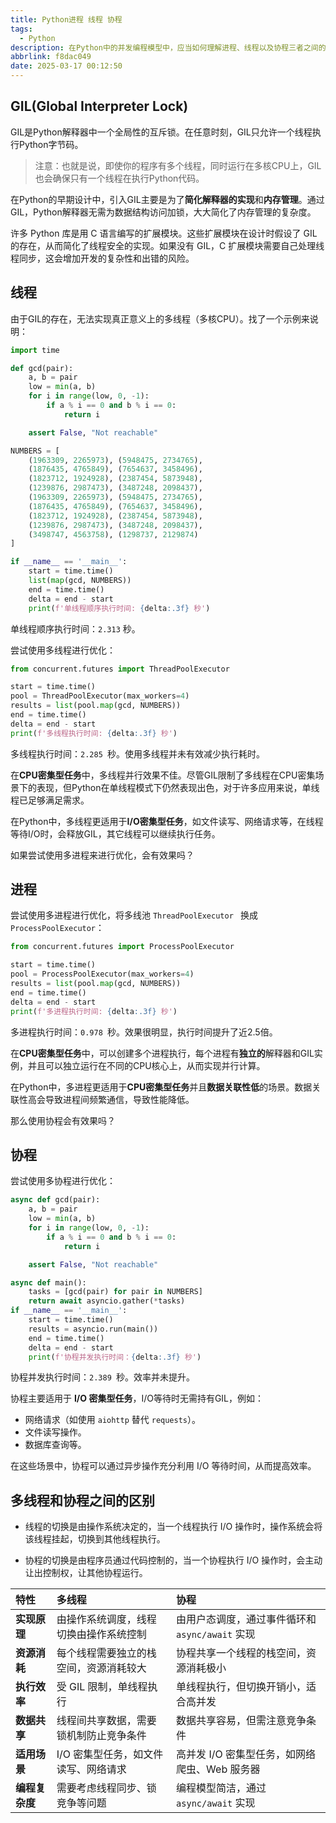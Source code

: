 ```yaml
---
title: Python进程 线程 协程
tags:
  - Python
description: 在Python中的并发编程模型中，应当如何理解进程、线程以及协程三者之间的关系？各自的应用场景有何不同？CPU会如何调度？
abbrlink: f8dac049
date: 2025-03-17 00:12:50
---
```


## GIL(Global Interpreter Lock)

GIL是Python解释器中一个全局性的互斥锁。在任意时刻，GIL只允许一个线程执行Python字节码。

> 注意：也就是说，即使你的程序有多个线程，同时运行在多核CPU上，GIL也会确保只有一个线程在执行Python代码。

在Python的早期设计中，引入GIL主要是为了**简化解释器的实现**和**内存管理**。通过GIL，Python解释器无需为数据结构访问加锁，大大简化了内存管理的复杂度。

许多 Python 库是用 C 语言编写的扩展模块。这些扩展模块在设计时假设了 GIL 的存在，从而简化了线程安全的实现。如果没有 GIL，C 扩展模块需要自己处理线程同步，这会增加开发的复杂性和出错的风险。

## 线程

由于GIL的存在，无法实现真正意义上的多线程（多核CPU）。找了一个示例来说明：

```python
import time

def gcd(pair):
    a, b = pair
    low = min(a, b)
    for i in range(low, 0, -1):
        if a % i == 0 and b % i == 0:
            return i

    assert False, "Not reachable"

NUMBERS = [
    (1963309, 2265973), (5948475, 2734765),
    (1876435, 4765849), (7654637, 3458496),
    (1823712, 1924928), (2387454, 5873948),
    (1239876, 2987473), (3487248, 2098437),
    (1963309, 2265973), (5948475, 2734765),
    (1876435, 4765849), (7654637, 3458496),
    (1823712, 1924928), (2387454, 5873948),
    (1239876, 2987473), (3487248, 2098437),
    (3498747, 4563758), (1298737, 2129874)
]

if __name__ == '__main__':
    start = time.time()
    list(map(gcd, NUMBERS))
    end = time.time()
    delta = end - start
    print(f'单线程顺序执行时间: {delta:.3f} 秒')
```

单线程顺序执行时间：`2.313` 秒。

尝试使用多线程进行优化：

```python
from concurrent.futures import ThreadPoolExecutor

start = time.time()
pool = ThreadPoolExecutor(max_workers=4)
results = list(pool.map(gcd, NUMBERS))
end = time.time()
delta = end - start
print(f'多线程执行时间: {delta:.3f} 秒')
```

多线程执行时间：`2.285 `秒。使用多线程并未有效减少执行耗时。

在**CPU密集型任务**中，多线程并行效果不佳。尽管GIL限制了多线程在CPU密集场景下的表现，但Python在单线程模式下仍然表现出色，对于许多应用来说，单线程已足够满足需求。

在Python中，多线程更适用于**I/O密集型任务**，如文件读写、网络请求等，在线程等待I/O时，会释放GIL，其它线程可以继续执行任务。

如果尝试使用多进程来进行优化，会有效果吗？

## 进程

尝试使用多进程进行优化，将多线池 `ThreadPoolExecutor ` 换成 `ProcessPoolExecutor`：

```python
from concurrent.futures import ProcessPoolExecutor

start = time.time()
pool = ProcessPoolExecutor(max_workers=4)
results = list(pool.map(gcd, NUMBERS))
end = time.time()
delta = end - start
print(f'多进程执行时间: {delta:.3f} 秒')
```

多进程执行时间：`0.978 `秒。效果很明显，执行时间提升了近2.5倍。

在**CPU密集型任务**中，可以创建多个进程执行，每个进程有**独立的**解释器和GIL实例，并且可以独立运行在不同的CPU核心上，从而实现并行计算。

在Python中，多进程更适用于**CPU密集型任务**并且**数据关联性低**的场景。数据关联性高会导致进程间频繁通信，导致性能降低。

那么使用协程会有效果吗？

## 协程

尝试使用多协程进行优化：

```python
async def gcd(pair):
    a, b = pair
    low = min(a, b)
    for i in range(low, 0, -1):
        if a % i == 0 and b % i == 0:
            return i

    assert False, "Not reachable"

async def main():
    tasks = [gcd(pair) for pair in NUMBERS]
    return await asyncio.gather(*tasks)
if __name__ == '__main__':
    start = time.time()
    results = asyncio.run(main())
    end = time.time()
    delta = end - start
    print(f'协程并发执行时间：{delta:.3f} 秒')
```

协程并发执行时间：`2.389 `秒。效率并未提升。

协程主要适用于 **I/O 密集型任务**，I/O等待时无需持有GIL，例如：

- 网络请求（如使用 `aiohttp` 替代 `requests`）。
- 文件读写操作。
- 数据库查询等。

在这些场景中，协程可以通过异步操作充分利用 I/O 等待时间，从而提高效率。

## 多线程和协程之间的区别

- 线程的切换是由操作系统决定的，当一个线程执行 I/O 操作时，操作系统会将该线程挂起，切换到其他线程执行。

- 协程的切换是由程序员通过代码控制的，当一个协程执行 I/O 操作时，会主动让出控制权，让其他协程运行。

| 特性           | 多线程                                 | 协程                                            |
| :------------- | :------------------------------------- | :---------------------------------------------- |
| **实现原理**   | 由操作系统调度，线程切换由操作系统控制 | 由用户态调度，通过事件循环和 `async/await` 实现 |
| **资源消耗**   | 每个线程需要独立的栈空间，资源消耗较大 | 协程共享一个线程的栈空间，资源消耗极小          |
| **执行效率**   | 受 GIL 限制，单线程执行                | 单线程执行，但切换开销小，适合高并发            |
| **数据共享**   | 线程间共享数据，需要锁机制防止竞争条件 | 数据共享容易，但需注意竞争条件                  |
| **适用场景**   | I/O 密集型任务，如文件读写、网络请求   | 高并发 I/O 密集型任务，如网络爬虫、Web 服务器   |
| **编程复杂度** | 需要考虑线程同步、锁竞争等问题         | 编程模型简洁，通过 `async/await` 实现           |
